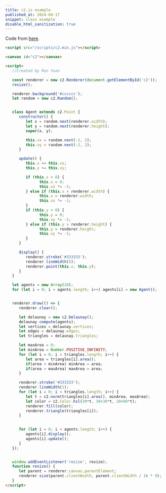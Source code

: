 ```yaml
---
title: c2.js example
published_at: 2024-04-17
snippet: class example
disable_html_sanitization: true
---
```


<script src="/scripts/c2.min.js"></script>

<canvas id="c2"></canvas>

Code from [here](https://github.com/ren-yuan/c2.js/blob/main/examples/Delaunay.js).

<script>
   //Created by Ren Yuan

   const renderer = new c2.Renderer(document.getElementById('c2'));
   resize();

   renderer.background('#cccccc');
   let random = new c2.Random();


   class Agent extends c2.Point {
      constructor() {
         let x = random.next(renderer.width);
         let y = random.next(renderer.height);
         super(x, y);

         this.vx = random.next(-2, 2);
         this.vy = random.next(-2, 2);
      }

      update() {
         this.x += this.vx;
         this.y += this.vy;

         if (this.x < 0) {
               this.x = 0;
               this.vx *= -1;
         } else if (this.x > renderer.width) {
               this.x = renderer.width;
               this.vx *= -1;
         }
         if (this.y < 0) {
               this.y = 0;
               this.vy *= -1;
         } else if (this.y > renderer.height) {
               this.y = renderer.height;
               this.vy *= -1;
         }
      }

      display() {
         renderer.stroke('#333333');
         renderer.lineWidth(5);
         renderer.point(this.x, this.y);
      }
   }

   let agents = new Array(20);
   for (let i = 0; i < agents.length; i++) agents[i] = new Agent();


   renderer.draw(() => {
      renderer.clear();

      let delaunay = new c2.Delaunay();
      delaunay.compute(agents);
      let vertices = delaunay.vertices;
      let edges = delaunay.edges;
      let triangles = delaunay.triangles;

      let maxArea = 0;
      let minArea = Number.POSITIVE_INFINITY;
      for (let i = 0; i < triangles.length; i++) {
         let area = triangles[i].area();
         if(area < minArea) minArea = area;
         if(area > maxArea) maxArea = area;
      }

      renderer.stroke('#333333');
      renderer.lineWidth(1);
      for (let i = 0; i < triangles.length; i++) {
         let t = c2.norm(triangles[i].area(), minArea, maxArea);
         let color = c2.Color.hsl(30*t, 30+30*t, 20+80*t);
         renderer.fill(color);
         renderer.triangle(triangles[i]);
      }
      

      for (let i = 0; i < agents.length; i++) {
         agents[i].display();
         agents[i].update();
      }
   });


   window.addEventListener('resize', resize);
   function resize() {
      let parent = renderer.canvas.parentElement;
      renderer.size(parent.clientWidth, parent.clientWidth / 16 * 9);
   }
</script>

```html
<script src="/scripts/c2.min.js"></script>

<canvas id="c2"></canvas>

<script>
   //Created by Ren Yuan

   const renderer = new c2.Renderer(document.getElementById('c2'));
   resize();

   renderer.background('#cccccc');
   let random = new c2.Random();


   class Agent extends c2.Point {
      constructor() {
         let x = random.next(renderer.width);
         let y = random.next(renderer.height);
         super(x, y);

         this.vx = random.next(-2, 2);
         this.vy = random.next(-2, 2);
      }

      update() {
         this.x += this.vx;
         this.y += this.vy;

         if (this.x < 0) {
               this.x = 0;
               this.vx *= -1;
         } else if (this.x > renderer.width) {
               this.x = renderer.width;
               this.vx *= -1;
         }
         if (this.y < 0) {
               this.y = 0;
               this.vy *= -1;
         } else if (this.y > renderer.height) {
               this.y = renderer.height;
               this.vy *= -1;
         }
      }

      display() {
         renderer.stroke('#333333');
         renderer.lineWidth(5);
         renderer.point(this.x, this.y);
      }
   }

   let agents = new Array(20);
   for (let i = 0; i < agents.length; i++) agents[i] = new Agent();


   renderer.draw(() => {
      renderer.clear();

      let delaunay = new c2.Delaunay();
      delaunay.compute(agents);
      let vertices = delaunay.vertices;
      let edges = delaunay.edges;
      let triangles = delaunay.triangles;

      let maxArea = 0;
      let minArea = Number.POSITIVE_INFINITY;
      for (let i = 0; i < triangles.length; i++) {
         let area = triangles[i].area();
         if(area < minArea) minArea = area;
         if(area > maxArea) maxArea = area;
      }

      renderer.stroke('#333333');
      renderer.lineWidth(1);
      for (let i = 0; i < triangles.length; i++) {
         let t = c2.norm(triangles[i].area(), minArea, maxArea);
         let color = c2.Color.hsl(30*t, 30+30*t, 20+80*t);
         renderer.fill(color);
         renderer.triangle(triangles[i]);
      }
      

      for (let i = 0; i < agents.length; i++) {
         agents[i].display();
         agents[i].update();
      }
   });


   window.addEventListener('resize', resize);
   function resize() {
      let parent = renderer.canvas.parentElement;
      renderer.size(parent.clientWidth, parent.clientWidth / 16 * 9);
   }
</script>
```